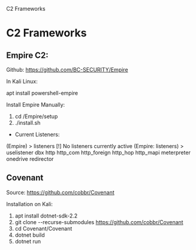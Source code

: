 C2 Frameworks

# C2 Frameworks

## Empire C2:

Github: https://github.com/BC-SECURITY/Empire

In Kali Linux: 

apt install powershell-empire

Install Empire Manually:

1. cd /Empire/setup
2. ./install.sh

- Current Listeners: 

(Empire) > listeners
[!] No listeners currently active
(Empire: listeners) > uselistener 
dbx           http          http_com      http_foreign  http_hop      http_mapi     meterpreter   onedrive      redirector   


## Covenant

Source: https://github.com/cobbr/Covenant

Installation on Kali: 

1. apt install dotnet-sdk-2.2
2. git clone --recurse-submodules https://github.com/cobbr/Covenant
3. cd Covenant/Covenant
4. dotnet build
5. dotnet run
